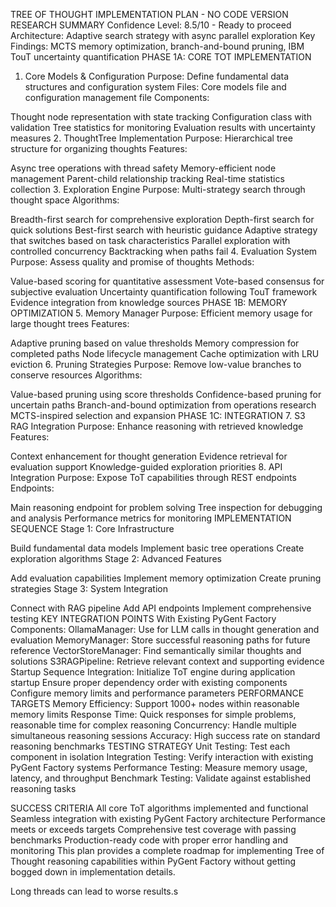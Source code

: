 TREE OF THOUGHT IMPLEMENTATION PLAN - NO CODE VERSION
RESEARCH SUMMARY
Confidence Level: 8.5/10 - Ready to proceed
Architecture: Adaptive search strategy with async parallel exploration
Key Findings: MCTS memory optimization, branch-and-bound pruning, IBM TouT uncertainty quantification
PHASE 1A: CORE TOT IMPLEMENTATION
1. Core Models & Configuration
Purpose: Define fundamental data structures and configuration system
Files: Core models file and configuration management file
Components:

Thought node representation with state tracking
Configuration class with validation
Tree statistics for monitoring
Evaluation results with uncertainty measures
2. ThoughtTree Implementation
Purpose: Hierarchical tree structure for organizing thoughts
Features:

Async tree operations with thread safety
Memory-efficient node management
Parent-child relationship tracking
Real-time statistics collection
3. Exploration Engine
Purpose: Multi-strategy search through thought space
Algorithms:

Breadth-first search for comprehensive exploration
Depth-first search for quick solutions
Best-first search with heuristic guidance
Adaptive strategy that switches based on task characteristics
Parallel exploration with controlled concurrency
Backtracking when paths fail
4. Evaluation System
Purpose: Assess quality and promise of thoughts
Methods:

Value-based scoring for quantitative assessment
Vote-based consensus for subjective evaluation
Uncertainty quantification following TouT framework
Evidence integration from knowledge sources
PHASE 1B: MEMORY OPTIMIZATION
5. Memory Manager
Purpose: Efficient memory usage for large thought trees
Features:

Adaptive pruning based on value thresholds
Memory compression for completed paths
Node lifecycle management
Cache optimization with LRU eviction
6. Pruning Strategies
Purpose: Remove low-value branches to conserve resources
Algorithms:

Value-based pruning using score thresholds
Confidence-based pruning for uncertain paths
Branch-and-bound optimization from operations research
MCTS-inspired selection and expansion
PHASE 1C: INTEGRATION
7. S3 RAG Integration
Purpose: Enhance reasoning with retrieved knowledge
Features:

Context enhancement for thought generation
Evidence retrieval for evaluation support
Knowledge-guided exploration priorities
8. API Integration
Purpose: Expose ToT capabilities through REST endpoints
Endpoints:

Main reasoning endpoint for problem solving
Tree inspection for debugging and analysis
Performance metrics for monitoring
IMPLEMENTATION SEQUENCE
Stage 1: Core Infrastructure

Build fundamental data models
Implement basic tree operations
Create exploration algorithms
Stage 2: Advanced Features

Add evaluation capabilities
Implement memory optimization
Create pruning strategies
Stage 3: System Integration

Connect with RAG pipeline
Add API endpoints
Implement comprehensive testing
KEY INTEGRATION POINTS
With Existing PyGent Factory Components:
OllamaManager: Use for LLM calls in thought generation and evaluation
MemoryManager: Store successful reasoning paths for future reference
VectorStoreManager: Find semantically similar thoughts and solutions
S3RAGPipeline: Retrieve relevant context and supporting evidence
Startup Sequence Integration:
Initialize ToT engine during application startup
Ensure proper dependency order with existing components
Configure memory limits and performance parameters
PERFORMANCE TARGETS
Memory Efficiency: Support 1000+ nodes within reasonable memory limits
Response Time: Quick responses for simple problems, reasonable time for complex reasoning
Concurrency: Handle multiple simultaneous reasoning sessions
Accuracy: High success rate on standard reasoning benchmarks
TESTING STRATEGY
Unit Testing: Test each component in isolation
Integration Testing: Verify interaction with existing PyGent Factory systems
Performance Testing: Measure memory usage, latency, and throughput
Benchmark Testing: Validate against established reasoning tasks

SUCCESS CRITERIA
All core ToT algorithms implemented and functional
Seamless integration with existing PyGent Factory architecture
Performance meets or exceeds targets
Comprehensive test coverage with passing benchmarks
Production-ready code with proper error handling and monitoring
This plan provides a complete roadmap for implementing Tree of Thought reasoning capabilities within PyGent Factory without getting bogged down in implementation details.

Long threads can lead to worse results.s